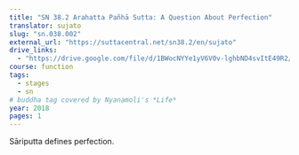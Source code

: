 ```yaml
---
title: "SN 38.2 Arahatta Pañhā Sutta: A Question About Perfection"
translator: sujato
slug: "sn.038.002"
external_url: "https://suttacentral.net/sn38.2/en/sujato"
drive_links:
  - "https://drive.google.com/file/d/1BWocNYYe1yV6V0v-lghbND4svItE49R2/view?usp=drivesdk"
course: function
tags:
  - stages
  - sn
# buddha tag covered by Nyanamoli's *Life*
year: 2018
pages: 1
---
```


Sāriputta defines perfection.
